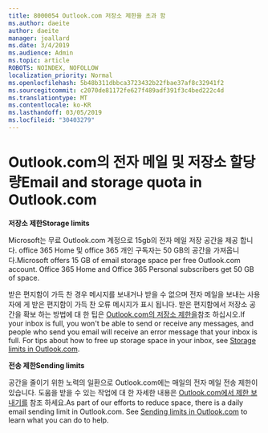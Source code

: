```yaml
---
title: 8000054 Outlook.com 저장소 제한을 초과 함
ms.author: daeite
author: daeite
manager: joallard
ms.date: 3/4/2019
ms.audience: Admin
ms.topic: article
ROBOTS: NOINDEX, NOFOLLOW
localization_priority: Normal
ms.openlocfilehash: 5b48b311dbbca3723432b22fbae37af8c32941f2
ms.sourcegitcommit: c2070de81172fe627f489adf391f3c4bed222c4d
ms.translationtype: MT
ms.contentlocale: ko-KR
ms.lasthandoff: 03/05/2019
ms.locfileid: "30403279"
---
```

# <a name="email-and-storage-quota-in-outlookcom"></a><span data-ttu-id="1a9d8-102">Outlook.com의 전자 메일 및 저장소 할당량</span><span class="sxs-lookup"><span data-stu-id="1a9d8-102">Email and storage quota in Outlook.com</span></span>

<span data-ttu-id="1a9d8-103">**저장소 제한**</span><span class="sxs-lookup"><span data-stu-id="1a9d8-103">**Storage limits**</span></span>

<span data-ttu-id="1a9d8-p101">Microsoft는 무료 Outlook.com 계정으로 15gb의 전자 메일 저장 공간을 제공 합니다. office 365 Home 및 office 365 개인 구독자는 50 GB의 공간을 가져옵니다.</span><span class="sxs-lookup"><span data-stu-id="1a9d8-p101">Microsoft offers 15 GB of email storage space per free Outlook.com account. Office 365 Home and Office 365 Personal subscribers get 50 GB of space.</span></span>
  
<span data-ttu-id="1a9d8-p102">받은 편지함이 가득 찬 경우 메시지를 보내거나 받을 수 없으며 전자 메일을 보내는 사용자에 게 받은 편지함이 가득 찬 오류 메시지가 표시 됩니다. 받은 편지함에서 저장소 공간을 확보 하는 방법에 대 한 팁은 [Outlook.com의 저장소 제한을](https://go.microsoft.com/fwlink/p/?linkid=2001900&amp;clcid=0x409)참조 하십시오.</span><span class="sxs-lookup"><span data-stu-id="1a9d8-p102">If your inbox is full, you won't be able to send or receive any messages, and people who send you email will receive an error message that your inbox is full. For tips about how to free up storage space in your inbox, see [Storage limits in Outlook.com](https://go.microsoft.com/fwlink/p/?linkid=2001900&amp;clcid=0x409).</span></span>

<span data-ttu-id="1a9d8-108">**전송 제한**</span><span class="sxs-lookup"><span data-stu-id="1a9d8-108">**Sending limits**</span></span>

<span data-ttu-id="1a9d8-p103">공간을 줄이기 위한 노력의 일환으로 Outlook.com에는 매일의 전자 메일 전송 제한이 있습니다. 도움을 받을 수 있는 작업에 대 한 자세한 내용은 [Outlook.com에서 제한 보내기를](https://support.office.com/article/279ee200-594c-40f0-9ec8-bb6af7735c2e) 참조 하세요.</span><span class="sxs-lookup"><span data-stu-id="1a9d8-p103">As part of our efforts to reduce space, there is a daily email sending limit in Outlook.com. See [Sending limits in Outlook.com](https://support.office.com/article/279ee200-594c-40f0-9ec8-bb6af7735c2e) to learn what you can do to help.</span></span>
